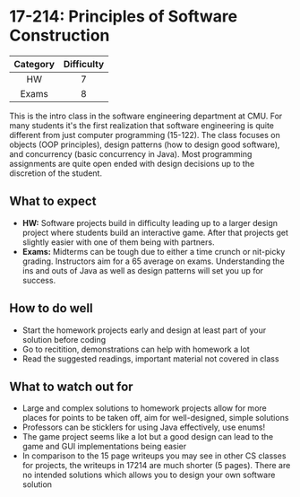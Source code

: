 # 17-214: Principles of Software Construction

| Category | Difficulty |
|:-:       | :-:        |
| HW       | 7          |
| Exams    | 8          |

This is the intro class in the software engineering department at CMU. For many students it's the first realization that software engineering is quite different from just computer programming (15-122). The class focuses on objects (OOP principles), design patterns (how to design good software), and concurrency (basic concurrency in Java). Most programming assignments are quite open ended with design decisions up to the discretion of the student.

## What to expect

- **HW:** Software projects build in difficulty leading up to a larger design project where students build an interactive game. After that projects get slightly easier with one of them being with partners.
- **Exams:** Midterms can be tough due to either a time crunch or nit-picky grading. Instructors aim for a 65 average on exams. Understanding the ins and outs of Java as well as design patterns will set you up for success.

## How to do well

- Start the homework projects early and design at least part of your solution before coding
- Go to recitition, demonstrations can help with homework a lot
- Read the suggested readings, important material not covered in class

## What to watch out for

- Large and complex solutions to homework projects allow for more places for points to be taken off, aim for well-designed, simple solutions
- Professors can be sticklers for using Java effectively, use enums!
- The game project seems like a lot but a good design can lead to the game and GUI implementations being easier
- In comparison to the 15 page writeups you may see in other CS classes for projects, the writeups in 17214 are much shorter (5 pages). There are no intended solutions which allows you to design your own software solution